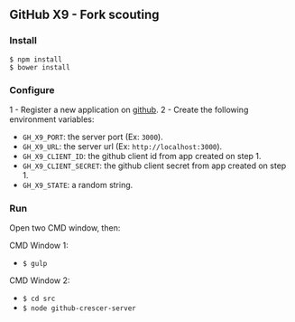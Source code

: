 ## GitHub X9 - Fork scouting

### Install

`$ npm install`  
`$ bower install`

### Configure
1 - Register a new application on [github](https://github.com/settings/applications/new).
2 - Create the following environment variables:
  * `GH_X9_PORT`: the server port (Ex: `3000`).
  * `GH_X9_URL`: the server url (Ex: `http://localhost:3000`).
  * `GH_X9_CLIENT_ID`: the github client id from app created on step 1.
  * `GH_X9_CLIENT_SECRET`: the github client secret from app created on step 1.
  * `GH_X9_STATE`: a random string.

### Run
Open two CMD window, then:

CMD Window 1:
* `$ gulp`

CMD Window 2:
* `$ cd src`  
* `$ node github-crescer-server`  
